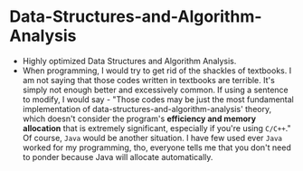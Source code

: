 # Data-Structures-and-Algorithm-Analysis
- Highly optimized Data Structures and Algorithm Analysis.
- When programming, I would try to get rid of the shackles of textbooks. I am not saying that those codes written in textbooks are terrible. It's simply not enough better and excessively common. If using a sentence to modify, I would say - "Those codes may be just the most fundamental implementation of data-structures-and-algorithm-analysis' theory, which doesn't consider the program's **efficiency and memory allocation** that is extremely significant, especially if you're using `C/C++`." Of course, `Java` would be another situation. I have few used ever `Java` worked for my programming, tho, everyone tells me that you don't need to ponder because Java will allocate automatically.
